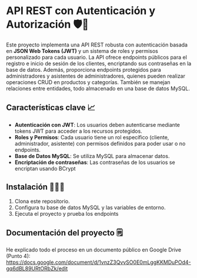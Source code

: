 # API REST con Autenticación y Autorización 🛡️🍃

Este proyecto implementa una API REST robusta con autenticación basada en **JSON Web Tokens (JWT)** y un sistema de roles y permisos personalizado para cada usuario. La API ofrece endpoints públicos para el registro e inicio de sesión de los clientes, encriptando sus contraseñas en la base de datos. Además, proporciona endpoints protegidos para administradores y asistentes de administradores, quienes pueden realizar operaciones CRUD en productos y categorías. También se manejan relaciones entre entidades, todo almacenado en una base de datos MySQL.

## Características clave 📈

- **Autenticación con JWT**: Los usuarios deben autenticarse mediante tokens JWT para acceder a los recursos protegidos.
- **Roles y Permisos**: Cada usuario tiene un rol específico (cliente, administrador, asistente) con permisos definidos para poder usar o no endpoints.
- **Base de Datos MySQL**: Se utiliza MySQL para almacenar datos.
- **Encriptación de contraseñas**: Las contraseñas de los usuarios se encriptan usando BCrypt

## Instalación 🧑🏼‍💻

1. Clona este repositorio.
2. Configura tu base de datos MySQL y las variables de entorno.
3. Ejecuta el proyecto y prueba los endpoints

## Documentación del proyecto 🗒️

He explicado todo el proceso en un documento público en Google Drive (Punto 4): https://docs.google.com/document/d/1vnzZ3QvvSO0E0mLggKKMDuPOd4-gq6dBL89URtORbZk/edit
